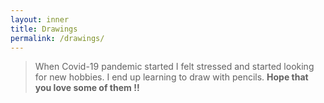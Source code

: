 ```yaml
---
layout: inner
title: Drawings
permalink: /drawings/
---
```


> When Covid-19 pandemic started I felt stressed and started looking for new hobbies. I end up learning to draw with pencils. **Hope that you love some of them !!**



<script src="https://cdn.jsdelivr.net/npm/publicalbum@latest/embed-ui.min.js" async></script>
<div class="pa-gallery-player-widget" style="width:100%; height:480px; display:none;"
  data-link="https://photos.app.goo.gl/bq9cpKfS2wdB7Jwn7"
  data-title="My drawings"
  data-description="8 new photos added to shared album">
  <object data="https://lh3.googleusercontent.com/ZJgMriB7oPJ58q2wkRKJPYx49Br2h1LoleQvTX7DDICcCqqtcuwVHndShSvgxOOHqjUrNQ0YNjc1GMffMhjw95DVjuUDckloXdoAXvo9DwcSj_uuJHiS2EDwLbuYu8UBjrsGmdGSHQ=w1920-h1080"></object>
  <object data="https://lh3.googleusercontent.com/nKl4-1eUP2IPVjocOGxtObhqQrZNYdWT3rRQ8fc3zbE09IuXJ32IlnQjOaQKXVSO6GaJyOPuHR4MkfMdgQwgwvbC6nqhcR4_nx8RKio0y-IpUnoEXhrr7ToQosezdDwiqXevzp_gQA=w1920-h1080"></object>
  <object data="https://lh3.googleusercontent.com/YvVjYT7YpqEuZZKx8VX1dk_Jc29Tx5nSXcs5SKbsR5p_VXMlsmjWnvXkubDj0V92QsO33TaFwqi65yhiIJhk41Ix9VIYpjhxbtiCX6pQlETR54zj3vFkIWCgnaS0tagZyIhxePxfDg=w1920-h1080"></object>
  <object data="https://lh3.googleusercontent.com/U1IaQcmUAKstpbEcES3hUurdSpWmn8fBQ84g1GcgHwYBnd4igpimxAsw773qZTJ7a74lYROl8xosbePsX2_oCgaRi1FVx-rZVYltUJeBloq3APq9DFmHT8Ss957-JE1bqJhQiNnlHA=w1920-h1080"></object>
  <object data="https://lh3.googleusercontent.com/Ln6sehxSzn99DF5tb2F0BSRTJwYPCpdGi-hEcT_ctvQ6WWzOM8Ys5YlUw7NZRWrGd4AB-a1BaDM1aayI63mg-MUqJOaBvYHikEvW_i_26MdtncvCYvQYokxy4qYaHh_NA8CkkdJ4lg=w1920-h1080"></object>
  <object data="https://lh3.googleusercontent.com/dTxkvX1dJZS0CMp-tcZZpaZ51OVoMwGN7bAFbjhT4K7R8VnsfsedU_zwBa81G-16LMj5GPkZ50YiJGWlKGZ9O3oNbl4am1O-2j6s8iXa6th2nwwboq745GD0q9aHRh_zU4gtDIgXYw=w1920-h1080"></object>
  <object data="https://lh3.googleusercontent.com/WkGJGP75S_7LGMssGCSqT507Sm6PUxuEYaNNvqJp5SI3foOQDvTfu8NWKgyh8AeVJLj9GfYXWHvHskQN9ouQj4gJLdeVwbaKTbyIjlS26Ll2h9hDU_3h_cBuCozcNahttIze9Tpw8Q=w1920-h1080"></object>
  <object data="https://lh3.googleusercontent.com/b25pGltMaVhW3qp56IGe92ERUqJ6mPaUYV-qhpSZfr36g_KEUrRYzUGl293fPZL8EW8y1KkJNEtnufLG7Fgw_zi2OO-pSvIiCRO4Jf-ts77UKcsZOrc9X-zm1sz-ZfO_7mltuEIfsg=w1920-h1080"></object>
</div>

